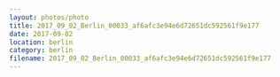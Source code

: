 ```yaml
---
layout: photos/photo
title: 2017_09_02_Berlin_00033_af6afc3e94e6d72651dc592561f9e177
date: 2017-09-02
location: berlin
category: berlin
filename: 2017_09_02_Berlin_00033_af6afc3e94e6d72651dc592561f9e177
---
```

